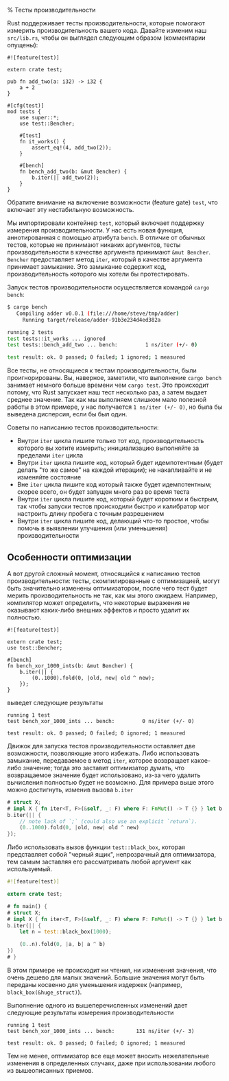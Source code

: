 % Тесты производительности

Rust поддерживает тесты производительности, которые помогают измерить
производительность вашего кода. Давайте изменим наш `src/lib.rs`, чтобы он
выглядел следующим образом (комментарии опущены):

```rust,ignore
#![feature(test)]

extern crate test;

pub fn add_two(a: i32) -> i32 {
    a + 2
}

#[cfg(test)]
mod tests {
    use super::*;
    use test::Bencher;

    #[test]
    fn it_works() {
        assert_eq!(4, add_two(2));
    }

    #[bench]
    fn bench_add_two(b: &mut Bencher) {
        b.iter(|| add_two(2));
    }
}
```

Обратите внимание на включение возможности (feature gate) `test`, что включает
эту нестабильную возможность.

Мы импортировали контейнер `test`, который включает поддержку измерения
производительности. У нас есть новая функция, аннотированная с помощью атрибута
`bench`. В отличие от обычных тестов, которые не принимают никаких аргументов,
тесты производительности в качестве аргумента принимают `&mut Bencher`.
`Bencher` предоставляет метод `iter`, который в качестве аргумента принимает
замыкание. Это замыкание содержит код, производительность которого мы хотели бы
протестировать.

Запуск тестов производительности осуществляется командой `cargo bench`:

```bash
$ cargo bench
   Compiling adder v0.0.1 (file:///home/steve/tmp/adder)
     Running target/release/adder-91b3e234d4ed382a

running 2 tests
test tests::it_works ... ignored
test tests::bench_add_two ... bench:         1 ns/iter (+/- 0)

test result: ok. 0 passed; 0 failed; 1 ignored; 1 measured
```

Все тесты, не относящиеся к тестам производительности, были проигнорированы. Вы,
наверное, заметили, что выполнение `cargo bench` занимает немного больше времени
чем `cargo test`. Это происходит потому, что Rust запускает наш тест несколько
раз, а затем выдает среднее значение. Так как мы выполняем слишком мало полезной
работы в этом примере, у нас получается `1 ns/iter (+/- 0)`, но была бы выведена
дисперсия, если бы был один.

Советы по написанию тестов производительности:


* Внутри `iter` цикла пишите только тот код, производительность которого вы
  хотите измерить; инициализацию выполняйте за пределами `iter` цикла
* Внутри `iter` цикла пишите код, который будет идемпотентным (будет делать "то
  же самое" на каждой итерации); не накапливайте и не изменяйте состояние
* Вне `iter` цикла пишите код который также будет идемпотентным; скорее всего,
  он будет запущен много раз во время теста
* Внутри `iter` цикла пишите код, который будет коротким и быстрым, так чтобы
  запуски тестов происходили быстро и калибратор мог настроить длину пробега с
  точным разрешением
* Внутри `iter` цикла пишите код, делающий что-то простое, чтобы помочь в
  выявлении улучшения (или уменьшения) производительности

## Особенности оптимизации

А вот другой сложный момент, относящийся к написанию тестов производительности:
тесты, скомпилированные с оптимизацией, могут быть значительно изменены
оптимизатором, после чего тест будет мерить производительность не так, как мы
этого ожидаем. Например, компилятор может определить, что некоторые выражения не
оказывают каких-либо внешних эффектов и просто удалит их полностью.

```rust,ignore
#![feature(test)]

extern crate test;
use test::Bencher;

#[bench]
fn bench_xor_1000_ints(b: &mut Bencher) {
    b.iter(|| {
        (0..1000).fold(0, |old, new| old ^ new);
    });
}
```

выведет следующие результаты

```text
running 1 test
test bench_xor_1000_ints ... bench:         0 ns/iter (+/- 0)

test result: ok. 0 passed; 0 failed; 0 ignored; 1 measured
```

Движок для запуска тестов производительности оставляет две возможности,
позволяющие этого избежать. Либо использовать замыкание, передаваемое в метод
`iter`, которое возвращает какое-либо значение; тогда это заставит оптимизатор
думать, что возвращаемое значение будет использовано, из-за чего удалить
вычисления полностью будет не возможно. Для примера выше этого можно достигнуть,
изменив вызова `b.iter`

```rust
# struct X;
# impl X { fn iter<T, F>(&self, _: F) where F: FnMut() -> T {} } let b = X;
b.iter(|| {
    // note lack of `;` (could also use an explicit `return`).
    (0..1000).fold(0, |old, new| old ^ new)
});
```

Либо использовать вызов функции `test::black_box`, которая представляет собой
"черный ящик", непрозрачный для оптимизатора, тем самым заставляя его
рассматривать любой аргумент как используемый.

```rust
#![feature(test)]

extern crate test;

# fn main() {
# struct X;
# impl X { fn iter<T, F>(&self, _: F) where F: FnMut() -> T {} } let b = X;
b.iter(|| {
    let n = test::black_box(1000);

    (0..n).fold(0, |a, b| a ^ b)
})
# }
```

В этом примере не происходит ни чтения, ни изменения значения, что очень дешево
для малых значений. Большие значения могут быть переданы косвенно для уменьшения
издержек (например, `black_box(&huge_struct)`).

Выполнение одного из вышеперечисленных изменений дает следующие результаты
измерения производительности

```text
running 1 test
test bench_xor_1000_ints ... bench:       131 ns/iter (+/- 3)

test result: ok. 0 passed; 0 failed; 0 ignored; 1 measured
```

Тем не менее, оптимизатор все еще может вносить нежелательные изменения в
определенных случаях, даже при использовании любого из вышеописанных приемов.

